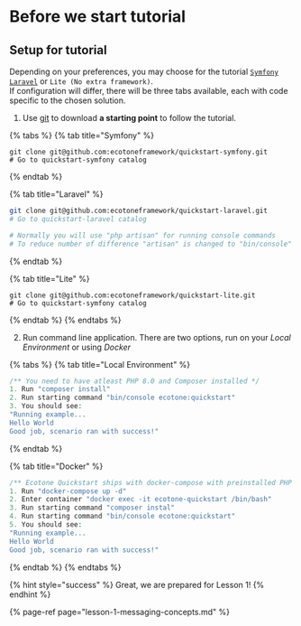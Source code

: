 # Before we start tutorial

## Setup for tutorial

Depending on your preferences, you may choose for the tutorial [`Symfony`](https://symfony.com/)  [`Laravel`](https://laravel.com/) or `Lite (No extra framework)`.  
If configuration will differ, there will be three tabs available, each with code specific to the chosen solution.

1. Use [git](https://git-scm.com) to download  **a starting point** to follow the tutorial.

{% tabs %}
{% tab title="Symfony" %}
```
git clone git@github.com:ecotoneframework/quickstart-symfony.git
# Go to quickstart-symfony catalog
```
{% endtab %}

{% tab title="Laravel" %}
```bash
git clone git@github.com:ecotoneframework/quickstart-laravel.git
# Go to quickstart-laravel catalog

# Normally you will use "php artisan" for running console commands
# To reduce number of difference "artisan" is changed to "bin/console"
```
{% endtab %}

{% tab title="Lite" %}
```
git clone git@github.com:ecotoneframework/quickstart-lite.git
# Go to quickstart-symfony catalog
```
{% endtab %}
{% endtabs %}

2. Run command line application. There are two options, run on your _Local Environment_ or using _Docker_

{% tabs %}
{% tab title="Local Environment" %}
```php
/** You need to have atleast PHP 8.0 and Composer installed */
1. Run "composer install" 
2. Run starting command "bin/console ecotone:quickstart"
3. You should see:
"Running example...
Hello World
Good job, scenario ran with success!"
```
{% endtab %}

{% tab title="Docker" %}
```php
/** Ecotone Quickstart ships with docker-compose with preinstalled PHP 8.0 */
1. Run "docker-compose up -d"
2. Enter container "docker exec -it ecotone-quickstart /bin/bash"
3. Run starting command "composer instal"
4. Run starting command "bin/console ecotone:quickstart"
5. You should see:
"Running example...
Hello World
Good job, scenario ran with success!"
```
{% endtab %}
{% endtabs %}

{% hint style="success" %}
Great, we are prepared for Lesson 1!
{% endhint %}

{% page-ref page="lesson-1-messaging-concepts.md" %}


